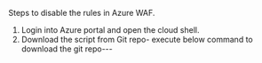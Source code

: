 Steps to disable the rules in Azure WAF.
1. Login into Azure portal and open the cloud shell.
2. Download the script from Git repo- 
execute below command to download the git repo---
